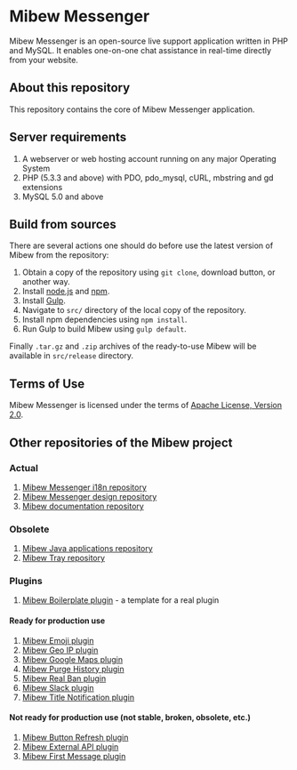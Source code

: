 # Mibew Messenger

Mibew Messenger is an open-source live support application written
in PHP and MySQL. It enables one-on-one chat assistance in real-time
directly from your website.

## About this repository

This repository contains the core of Mibew Messenger application.

## Server requirements

1. A webserver or web hosting account running on any major Operating System
2. PHP (5.3.3 and above) with PDO, pdo_mysql, cURL, mbstring and gd extensions
3. MySQL 5.0 and above

## Build from sources

There are several actions one should do before use the latest version of Mibew from the repository:

1. Obtain a copy of the repository using `git clone`, download button, or another way.
2. Install [node.js](http://nodejs.org/) and [npm](https://www.npmjs.org/).
3. Install [Gulp](http://gulpjs.com/).
4. Navigate to `src/` directory of the local copy of the repository.
5. Install npm dependencies using `npm install`.
6. Run Gulp to build Mibew using `gulp default`.

Finally `.tar.gz` and `.zip` archives of the ready-to-use Mibew will be available in `src/release` directory.

## Terms of Use

Mibew Messenger is licensed under the terms of [Apache License, Version 2.0](http://www.apache.org/licenses/LICENSE-2.0).

## Other repositories of the Mibew project

### Actual
1. [Mibew Messenger i18n repository](https://github.com/Mibew/i18n)
2. [Mibew Messenger design repository](https://github.com/Mibew/design)
3. [Mibew documentation repository](https://github.com/Mibew/docs.mibew.org)

### Obsolete
1. [Mibew Java applications repository](https://github.com/Mibew/java)
2. [Mibew Tray repository](https://github.com/Mibew/tray)

### Plugins

1. [Mibew Boilerplate plugin](https://github.com/Mibew/boilerplate-plugin) - a template for a real plugin

#### Ready for production use
1. [Mibew Emoji plugin](https://github.com/Mibew/emoji-plugin)
2. [Mibew Geo IP plugin](https://github.com/Mibew/geo-ip-plugin)
3. [Mibew Google Maps plugin](https://github.com/Mibew/google-maps-plugin)
4. [Mibew Purge History plugin](https://github.com/Mibew/purge-history-plugin)
5. [Mibew Real Ban plugin](https://github.com/Mibew/real-ban-plugin)
6. [Mibew Slack plugin](https://github.com/Mibew/mibew_slack)
7. [Mibew Title Notification plugin](https://github.com/Mibew/title-notification-plugin)

#### Not ready for production use (not stable, broken, obsolete, etc.)
1. [Mibew Button Refresh plugin](https://github.com/Mibew/button-refresh-plugin)
2. [Mibew External API plugin](https://github.com/Mibew/external-api-plugin)
3. [Mibew First Message plugin](https://github.com/Mibew/first-message-plugin)
